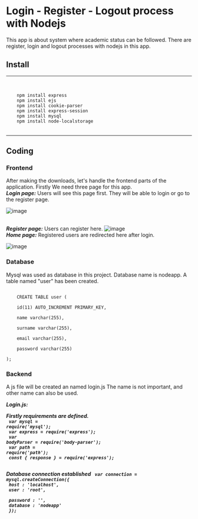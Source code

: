 # Login - Register - Logout process with Nodejs
This app is about system where academic status can be followed.
There are register, login and logout processes with nodejs in this app.

<h2>Install</h2>
<hr>
<br>
<code>
    npm install express		
    npm install ejs		
    npm install cookie-parser      
    npm install express-session     
    npm install mysql     
    npm install node-localstorage     
</code>
<br>
<hr>

## Coding

### Frontend

After making the downloads, let's handle the frontend parts of the application. Firstly We need three page for this app. 
<br><strong><i>Login page:</i></strong> Users will see this page first. They will be able to login or go to the register page.

![image](https://user-images.githubusercontent.com/68349891/151665671-dd9b6866-5a6e-4611-bbf0-88cccaf9c649.png)

<br><strong><i>Register page:</i></strong> Users can register here.
![image](https://user-images.githubusercontent.com/68349891/151665660-965be0af-60a5-401c-8aec-9ab6cb1ca339.png)
<br><strong><i>Home page:</i></strong> Registered users are redirected here after login.

![image](https://user-images.githubusercontent.com/68349891/151665647-a07b6ce1-1e8d-48fd-9d27-85dcb6e2bcb7.png)

### Database
Mysql was used as database in this project. Database name is nodeapp. A table named "user" has been created.

<code>
    CREATE TABLE user ( <br>
    id(11) AUTO_INCREMENT PRIMARY_KEY, <br>
    name varchar(255), <br>
    surname varchar(255), <br>
    email varchar(255), <br>
    password varchar(255)<br>
);
</code>


### Backend
A js file will be created an named login.js The name is not important, and other name can also be used.


<strong><i>Login.js:<i><strong><br>

Firstly requirements are defined. <br/>
<code>
    var mysql = require('mysql');<br/>
    var express = require('express');<br/>
    var bodyParser = require('body-parser');<br/>
    var path = require('path');<br/>
    const { response } = require('express');<br/>
</code>

Database connection established
<code>
    var connection = mysql.createConnection({ <br>
	host     : 'localhost',  <br>
	user     : 'root',  <br>
	password : '',  <br>
	database : 'nodeapp'  <br>
});
</code>

